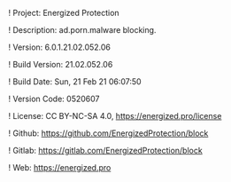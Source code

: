 ! Project: Energized Protection

! Description: ad.porn.malware blocking.

! Version: 6.0.1.21.02.052.06

! Build Version: 21.02.052.06

! Build Date: Sun, 21 Feb 21 06:07:50

! Version Code: 0520607

! License: CC BY-NC-SA 4.0, https://energized.pro/license

! Github: https://github.com/EnergizedProtection/block

! Gitlab: https://gitlab.com/EnergizedProtection/block


! Web: https://energized.pro
